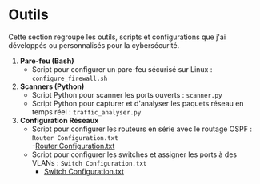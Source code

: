 # Outils
Cette section regroupe les outils, scripts et configurations que j'ai développés ou personnalisés pour la cybersécurité.

1. **Pare-feu (Bash)**  
   - Script pour configurer un pare-feu sécurisé sur Linux : `configure_firewall.sh`
2. **Scanners (Python)**  
   - Script Python pour scanner les ports ouverts : `scanner.py`
   - Script Python pour capturer et d'analyser les paquets réseau en temps réel : `traffic_analyser.py`
3. **Configuration Réseaux**  
    - Script pour configurer les routeurs en série avec le routage OSPF : `Router Configuration.txt`  
       -[Router Configuration.txt](https://github.com/user-attachments/files/18286530/Router.Configuration.txt)
    - Script pour configurer les switches et assigner les ports à des VLANs : `Switch Configuration.txt`
       -  [Switch Configuration.txt](https://github.com/user-attachments/files/18286532/Switch.Configuration.txt)
